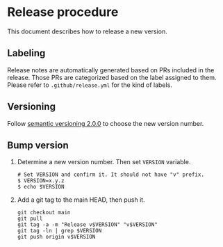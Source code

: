 Release procedure
=================

This document describes how to release a new version.

## Labeling

Release notes are automatically generated based on PRs included in the release.
Those PRs are categorized based on the label assigned to them.
Please refer to `.github/release.yml` for the kind of labels.

## Versioning

Follow [semantic versioning 2.0.0][semver] to choose the new version number.

## Bump version

1. Determine a new version number. Then set `VERSION` variable.

    ```console
    # Set VERSION and confirm it. It should not have "v" prefix.
    $ VERSION=x.y.z
    $ echo $VERSION
    ```

2. Add a git tag to the main HEAD, then push it.

    ```console
    git checkout main
    git pull
    git tag -a -m "Release v$VERSION" "v$VERSION"
    git tag -ln | grep $VERSION
    git push origin v$VERSION
    ```

[semver]: https://semver.org/spec/v2.0.0.html
